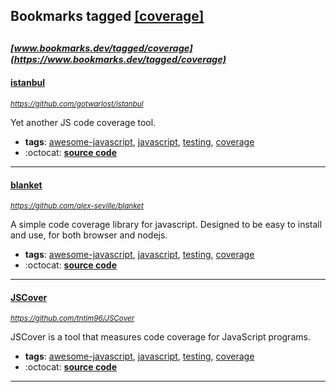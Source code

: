 ## Bookmarks tagged [[coverage]](https://www.bookmarks.dev?q=[coverage])

_<sup><sup>[www.bookmarks.dev/tagged/coverage](https://www.bookmarks.dev/tagged/coverage)</sup></sup>_
---
#### [istanbul](https://github.com/gotwarlost/istanbul)
_<sup>https://github.com/gotwarlost/istanbul</sup>_

Yet another JS code coverage tool.
* **tags**: [awesome-javascript](../tagged/awesome-javascript.md), [javascript](../tagged/javascript.md), [testing](../tagged/testing.md), [coverage](../tagged/coverage.md)
* :octocat: **[source code](https://github.com/gotwarlost/istanbul)**
---
#### [blanket](https://github.com/alex-seville/blanket)
_<sup>https://github.com/alex-seville/blanket</sup>_

A simple code coverage library for javascript. Designed to be easy to install and use, for both browser and nodejs.
* **tags**: [awesome-javascript](../tagged/awesome-javascript.md), [javascript](../tagged/javascript.md), [testing](../tagged/testing.md), [coverage](../tagged/coverage.md)
* :octocat: **[source code](https://github.com/alex-seville/blanket)**
---
#### [JSCover](https://github.com/tntim96/JSCover)
_<sup>https://github.com/tntim96/JSCover</sup>_

JSCover is a tool that measures code coverage for JavaScript programs.
* **tags**: [awesome-javascript](../tagged/awesome-javascript.md), [javascript](../tagged/javascript.md), [testing](../tagged/testing.md), [coverage](../tagged/coverage.md)
* :octocat: **[source code](https://github.com/tntim96/JSCover)**
---
